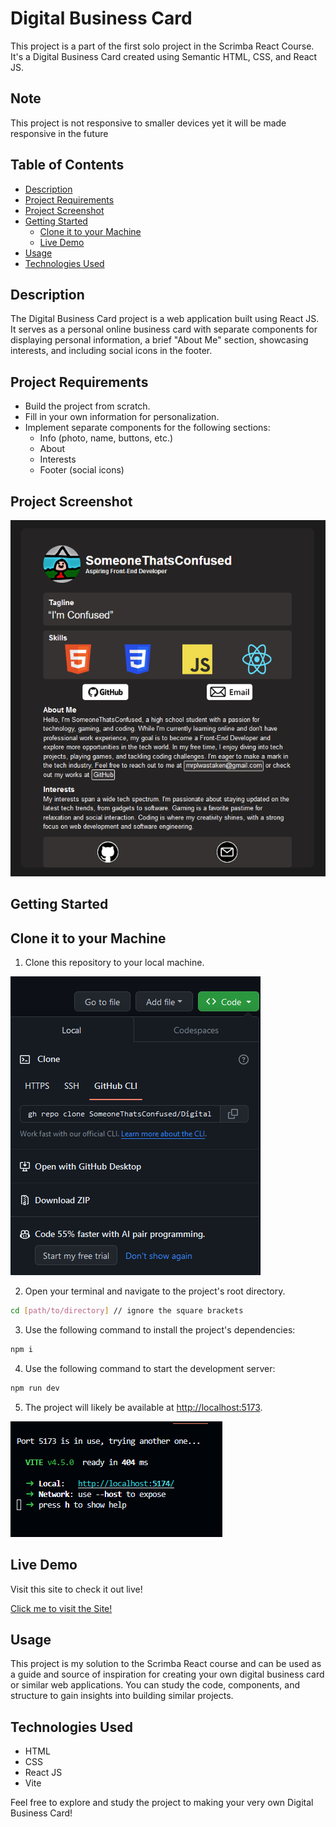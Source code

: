 # Digital Business Card

This project is a part of the first solo project in the Scrimba React Course. It's a Digital Business Card created using Semantic HTML, CSS, and React JS.

## Note 

This project is not responsive to smaller devices yet it will be made responsive in the future

## Table of Contents
- [Description](#description)
- [Project Requirements](#project-requirements)
- [Project Screenshot](#project-screenshot)
- [Getting Started](#getting-started)
  - [Clone it to your Machine](#clone-it-to-your-machine)
  - [Live Demo](#live-demo)
- [Usage](#usage)
- [Technologies Used](#technologies-used)

## Description

The Digital Business Card project is a web application built using React JS. It serves as a personal online business card with separate components for displaying personal information, a brief "About Me" section, showcasing interests, and including social icons in the footer.

## Project Requirements

- Build the project from scratch.
- Fill in your own information for personalization.
- Implement separate components for the following sections:
  - Info (photo, name, buttons, etc.)
  - About
  - Interests
  - Footer (social icons)

## Project Screenshot

![](./src/readme-visual-aids/completed-project.png)

## Getting Started

## Clone it to your Machine
1. Clone this repository to your local machine.
   
![](./src/readme-visual-aids/step1.png)

2. Open your terminal and navigate to the project's root directory.
```bash
cd [path/to/directory] // ignore the square brackets
```
3. Use the following command to install the project's dependencies:
```bash
npm i
```
4. Use the following command to start the development server:
```bash
npm run dev
```
5. The project will likely be available at [http://localhost:5173](http://localhost:5173).

![](./src/readme-visual-aids/step5.png)

## Live Demo

Visit this site to check it out live!

[Click me to visit the Site!](https://main--serene-melba-849c40.netlify.app/)

## Usage

This project is my solution to the Scrimba React course and can be used as a guide and source of inspiration for creating your own digital business card or similar web applications. You can study the code, components, and structure to gain insights into building similar projects.

## Technologies Used

- HTML
- CSS
- React JS
- Vite

Feel free to explore and study the project to making your very own Digital Business Card!
